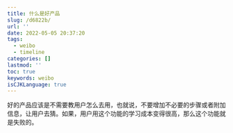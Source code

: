 ```yaml
---
title: 什么是好产品
slug: /d6822b/
url: ''
date: 2022-05-05 20:37:20
tags:
  - weibo
  - timeline
categories: []
lastmod: ''
toc: true
keywords: weibo
isCJKLanguage: true
---
```

好的产品应该是不需要教用户怎么去用，也就说，不要增加不必要的步骤或者附加信息，让用户去猜。如果，用户用这个功能的学习成本变得很高，那么这个功能就是失败的。